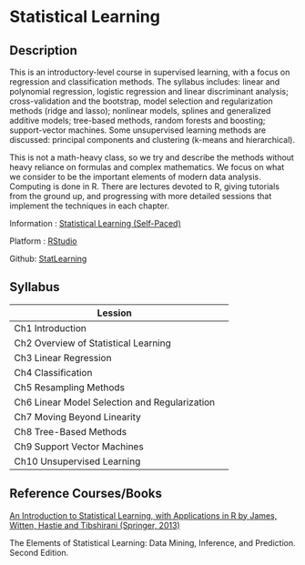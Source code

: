 # Statistical Learning

## Description
This is an introductory-level course in supervised learning, with a focus on regression and classification methods. The syllabus includes: linear and polynomial regression, logistic regression and linear discriminant analysis; cross-validation and the bootstrap, model selection and regularization methods (ridge and lasso); nonlinear models, splines and generalized additive models; tree-based methods, random forests and boosting; support-vector machines. Some unsupervised learning methods are discussed: principal components and clustering (k-means and hierarchical).

This is not a math-heavy class, so we try and describe the methods without heavy reliance on formulas and complex mathematics. We focus on what we consider to be the important elements of modern data analysis. Computing is done in R. There are lectures devoted to R, giving tutorials from the ground up, and progressing with more detailed sessions that implement the techniques in each chapter.

Information : [Statistical Learning (Self-Paced)](https://online.stanford.edu/courses/sohs-ystatslearning-statistical-learning-self-paced)

Platform : [RStudio](http://www.rstudio.com/) 

Github: [StatLearning](https://github.com/ttungl/Statistical-Learning)

## Syllabus
| Lession |  |
| --- | --- |
| Ch1 Introduction |  |
| Ch2 Overview of Statistical Learning | |
| Ch3 Linear Regression |   |
| Ch4 Classification |  |
| Ch5 Resampling Methods | |
| Ch6 Linear Model Selection and Regularization | |
| Ch7 Moving Beyond Linearity | |
| Ch8 Tree-Based Methods | |
| Ch9 Support Vector Machines | |
| Ch10 Unsupervised Learning | |


## Reference Courses/Books
[An Introduction to Statistical Learning, with Applications in R by James, Witten, Hastie and Tibshirani (Springer, 2013)](http://www-bcf.usc.edu/~gareth/ISL/)

The Elements of Statistical Learning: Data Mining, Inference, and Prediction. Second Edition.




